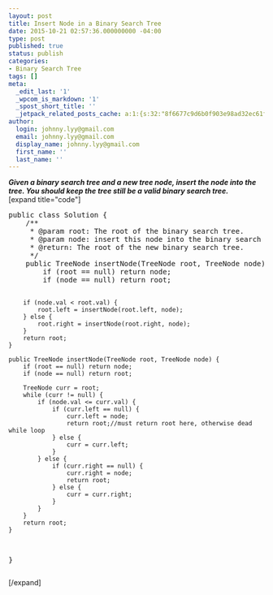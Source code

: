 ```yaml
---
layout: post
title: Insert Node in a Binary Search Tree
date: 2015-10-21 02:57:36.000000000 -04:00
type: post
published: true
status: publish
categories:
- Binary Search Tree
tags: []
meta:
  _edit_last: '1'
  _wpcom_is_markdown: '1'
  _spost_short_title: ''
  _jetpack_related_posts_cache: a:1:{s:32:"8f6677c9d6b0f903e98ad32ec61f8deb";a:2:{s:7:"expires";i:1457729632;s:7:"payload";a:3:{i:0;a:1:{s:2:"id";i:71;}i:1;a:1:{s:2:"id";i:1384;}i:2;a:1:{s:2:"id";i:260;}}}}
author:
  login: johnny.lyy@gmail.com
  email: johnny.lyy@gmail.com
  display_name: johnny.lyy@gmail.com
  first_name: ''
  last_name: ''
---
```

<p><strong><em>Given a binary search tree and a new tree node, insert the node into the tree. You should keep the tree still be a valid binary search tree.</em></strong><br />
[expand title="code"]</p>
<pre>
public class Solution {
    /**
     * @param root: The root of the binary search tree.
     * @param node: insert this node into the binary search tree
     * @return: The root of the new binary search tree.
     */
    public TreeNode insertNode(TreeNode root, TreeNode node) {
        if (root == null) return node;
        if (node == null) return root;
        
        if (node.val < root.val) {
            root.left = insertNode(root.left, node);
        } else {
            root.right = insertNode(root.right, node);
        }
        return root;
    }
    
    public TreeNode insertNode(TreeNode root, TreeNode node) {
        if (root == null) return node;
        if (node == null) return root;
        
        TreeNode curr = root;
        while (curr != null) {
            if (node.val <= curr.val) {
                if (curr.left == null) {
                    curr.left = node;
                    return root;//must return root here, otherwise dead while loop
                } else {
                    curr = curr.left;
                }
            } else {
                if (curr.right == null) {
                    curr.right = node;
                    return root;
                } else {
                    curr = curr.right;
                }
            }
        }
        return root;
    }
}
</pre>
<p>[/expand]</p>
